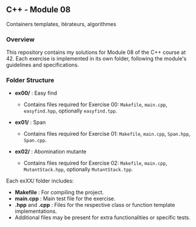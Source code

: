 ## C++ - Module 08
Containers templates, itérateurs, algorithmes

### Overview
This repository contains my solutions for Module 08 of the C++ course at 42. Each exercise is implemented in its own folder, following the module's guidelines and specifications.

### Folder Structure

- **ex00/** : Easy find
  - Contains files required for Exercise 00: `Makefile`, `main.cpp`, `easyfind.hpp`, optionally `easyfind.tpp`.

- **ex01/** : Span
  - Contains files required for Exercise 01: `Makefile`, `main.cpp`, `Span.hpp`, `Span.cpp`.

- **ex02/** : Abomination mutante
  - Contains files required for Exercise 02: `Makefile`, `main.cpp`, `MutantStack.hpp`, optionally `MutantStack.tpp`.

Each exXX/ folder includes:
- **Makefile** : For compiling the project.
- **main.cpp** : Main test file for the exercise.
- **<ClassName>.hpp** and **<ClassName>.cpp** : Files for the respective class or function template implementations.
- Additional files may be present for extra functionalities or specific tests.
